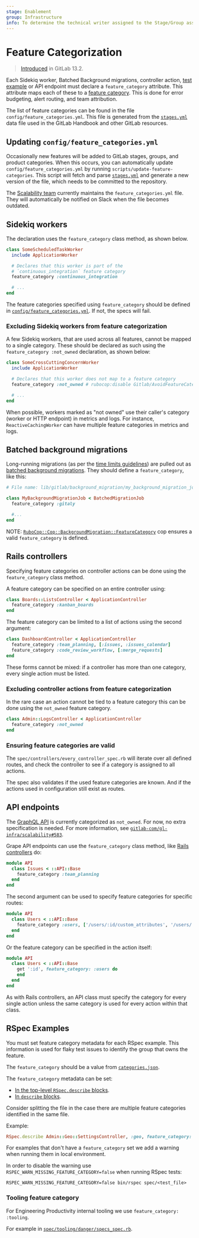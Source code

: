 ```yaml
---
stage: Enablement
group: Infrastructure
info: To determine the technical writer assigned to the Stage/Group associated with this page, see https://about.gitlab.com/handbook/product/ux/technical-writing/#assignments
---
```


# Feature Categorization

> [Introduced](https://gitlab.com/groups/gitlab-com/gl-infra/-/epics/269) in GitLab 13.2.

Each Sidekiq worker, Batched Background migrations, controller action, [test example](../testing_guide/best_practices.md#feature-category-metadata) or API endpoint
must declare a `feature_category` attribute. This attribute maps each
of these to a [feature category](https://about.gitlab.com/handbook/product/categories/). This
is done for error budgeting, alert routing, and team attribution.

The list of feature categories can be found in the file `config/feature_categories.yml`.
This file is generated from the
[`stages.yml`](https://gitlab.com/gitlab-com/www-gitlab-com/blob/master/data/stages.yml)
data file used in the GitLab Handbook and other GitLab resources.

## Updating `config/feature_categories.yml`

Occasionally new features will be added to GitLab stages, groups, and
product categories. When this occurs, you can automatically update
`config/feature_categories.yml` by running
`scripts/update-feature-categories`. This script will fetch and parse
[`stages.yml`](https://gitlab.com/gitlab-com/www-gitlab-com/blob/master/data/stages.yml)
and generate a new version of the file, which needs to be committed to
the repository.

The [Scalability team](https://about.gitlab.com/handbook/engineering/infrastructure/team/scalability/)
currently maintains the `feature_categories.yml` file. They will automatically be
notified on Slack when the file becomes outdated.

## Sidekiq workers

The declaration uses the `feature_category` class method, as shown below.

```ruby
class SomeScheduledTaskWorker
  include ApplicationWorker

  # Declares that this worker is part of the
  # `continuous_integration` feature category
  feature_category :continuous_integration

  # ...
end
```

The feature categories specified using `feature_category` should be
defined in
[`config/feature_categories.yml`](https://gitlab.com/gitlab-org/gitlab/-/blob/master/config/feature_categories.yml). If
not, the specs will fail.

### Excluding Sidekiq workers from feature categorization

A few Sidekiq workers, that are used across all features, cannot be mapped to a
single category. These should be declared as such using the
`feature_category :not_owned`
declaration, as shown below:

```ruby
class SomeCrossCuttingConcernWorker
  include ApplicationWorker

  # Declares that this worker does not map to a feature category
  feature_category :not_owned # rubocop:disable Gitlab/AvoidFeatureCategoryNotOwned

  # ...
end
```

When possible, workers marked as "not owned" use their caller's
category (worker or HTTP endpoint) in metrics and logs.
For instance, `ReactiveCachingWorker` can have multiple feature
categories in metrics and logs.

## Batched background migrations

Long-running migrations (as per the [time limits guidelines](../migration_style_guide.md#how-long-a-migration-should-take))
are pulled out as [batched background migrations](../database/batched_background_migrations.md).
They should define a `feature_category`, like this:

```ruby
# File name: lib/gitlab/background_migration/my_background_migration_job.rb

class MyBackgroundMigrationJob < BatchedMigrationJob
  feature_category :gitaly

  #...
end
```

NOTE:
[`RuboCop::Cop::BackgroundMigration::FeatureCategory`](https://gitlab.com/gitlab-org/gitlab/-/blob/master/rubocop/cop/background_migration/feature_category.rb) cop ensures a valid `feature_category` is defined.

## Rails controllers

Specifying feature categories on controller actions can be done using
the `feature_category` class method.

A feature category can be specified on an entire controller
using:

```ruby
class Boards::ListsController < ApplicationController
  feature_category :kanban_boards
end
```

The feature category can be limited to a list of actions using the
second argument:

```ruby
class DashboardController < ApplicationController
  feature_category :team_planning, [:issues, :issues_calendar]
  feature_category :code_review_workflow, [:merge_requests]
end
```

These forms cannot be mixed: if a controller has more than one category,
every single action must be listed.

### Excluding controller actions from feature categorization

In the rare case an action cannot be tied to a feature category this
can be done using the `not_owned` feature category.

```ruby
class Admin::LogsController < ApplicationController
  feature_category :not_owned
end
```

### Ensuring feature categories are valid

The `spec/controllers/every_controller_spec.rb` will iterate over all
defined routes, and check the controller to see if a category is
assigned to all actions.

The spec also validates if the used feature categories are known. And if
the actions used in configuration still exist as routes.

## API endpoints

The [GraphQL API](../../api/graphql/index.md) is currently categorized
as `not_owned`. For now, no extra specification is needed. For more
information, see
[`gitlab-com/gl-infra/scalability#583`](https://gitlab.com/gitlab-com/gl-infra/scalability/-/issues/583/).

Grape API endpoints can use the `feature_category` class method, like
[Rails controllers](#rails-controllers) do:

```ruby
module API
  class Issues < ::API::Base
    feature_category :team_planning
  end
end
```

The second argument can be used to specify feature categories for
specific routes:

```ruby
module API
  class Users < ::API::Base
    feature_category :users, ['/users/:id/custom_attributes', '/users/:id/custom_attributes/:key']
  end
end
```

Or the feature category can be specified in the action itself:

```ruby
module API
  class Users < ::API::Base
    get ':id', feature_category: :users do
    end
  end
end
```

As with Rails controllers, an API class must specify the category for
every single action unless the same category is used for every action
within that class.

## RSpec Examples

You must set feature category metadata for each RSpec example. This information is used for flaky test
issues to identify the group that owns the feature.

The `feature_category` should be a value from [`categories.json`](https://about.gitlab.com/categories.json).

The `feature_category` metadata can be set:

- [In the top-level `RSpec.describe` blocks](https://gitlab.com/gitlab-org/gitlab/-/merge_requests/104274/diffs#6bd01173381e873f3e1b6c55d33cdaa3d897156b_5_5).
- [In `describe` blocks](https://gitlab.com/gitlab-org/gitlab/-/merge_requests/104274/diffs#a520db2677a30e7f1f5593584f69c49031b894b9_12_12).

Consider splitting the file in the case there are multiple feature categories identified in the same file.

Example:

 ```ruby
 RSpec.describe Admin::Geo::SettingsController, :geo, feature_category: :geo_replication do
 ```

For examples that don't have a `feature_category` set we add a warning when running them in local environment.

In order to disable the warning use `RSPEC_WARN_MISSING_FEATURE_CATEGORY=false` when running RSpec tests:

```shell
RSPEC_WARN_MISSING_FEATURE_CATEGORY=false bin/rspec spec/<test_file>
```

### Tooling feature category

For Engineering Productivity internal tooling we use `feature_category: :tooling`.

For example in [`spec/tooling/danger/specs_spec.rb`](https://gitlab.com/gitlab-org/gitlab/-/blob/master/spec/tooling/danger/specs_spec.rb#L12).
